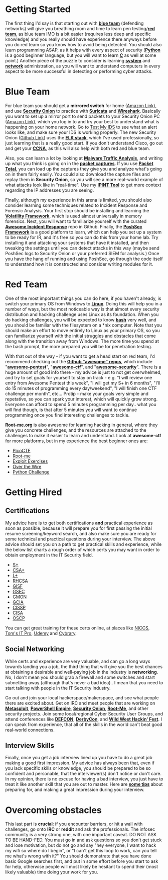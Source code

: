 # Getting Started
The first thing I'd say is that starting out with [**blue team**](https://en.wikipedia.org/wiki/Blue_team_(computer_security)) (defending networks) will give you breathing room and time to learn pen testing/[**red team**](https://en.wikipedia.org/wiki/Red_team), as blue team IMO is a bit easier (requires less deep and specific knowledge) and you really should have experience there anyways before you do red team so you know how to avoid being detected. You should also learn programming ASAP, as it helps with every aspect of security ([**Python**](https://www.python.org/about/gettingstarted/) is a good beginner language, but you will want to learn [**C**](https://www.learn-c.org/) as well at some point.)  Another piece of the puzzle to consider is learning [**system**](https://community.spiceworks.com/topic/1563088-home-lab-ideas-to-be-a-network-systems-administrator) and [**network**](https://www.cybrary.it/network-administration/) administration, as you will want to understand computers in every aspect to be more successful in detecting or performing cyber attacks.

# Blue Team
For blue team you should get a **mirrored switch** for home ([Amazon Link](https://www.amazon.com/s/ref=nb_sb_noss?url=search-alias%3Daps&field-keywords=mirror+port+switch&rh=i%3Aaps%2Ck%3Amirror+port+switch)), and use [**Security Onion**](https://securityonion.net/) to practice with [**Suricata**](https://suricata-ids.org/) and [**Wireshark**](https://www.wireshark.org/). Basically you want to set up a mirror port to send packets to your Security Onion PC ([Amazon Link](https://www.amazon.com/s/ref=nb_sb_noss_2?url=search-alias%3Daps&field-keywords=zotac+zbox&rh=i%3Aaps%2Ck%3Azotac+zbox)), which you log in to and try your best to understand what is happening on your home network.  Go to [Test My IDS](http://testmyids.com/) to see what an alert looks like, and make sure your IDS is working properly.  The new Security Onion ([Github Link](https://github.com/Security-Onion-Solutions/securityonion-elastic)) uses the [**ELK stack**](https://www.elastic.co/elk-stack), which I've used professionally, so just learning that is a really good start.  If you don't understand Cisco, go out and get your [**CCNA**](https://www.cisco.com/c/en/us/training-events/training-certifications/certifications/associate/ccna-routing-switching.html), as this will also help with both red and blue team.

Also, you can learn a lot by looking at [**Malware Traffic Analysis**](https://malware-traffic-analysis.net), and writing up what you think is going on in the [**packet captures**](https://www.malware-traffic-analysis.net/training-exercises.html). If you use [**Packet Total**](https://packettotal.com), you can load up the captures they give you and analyze what's going on in them fairly easily. You could also download the capture files and replay them in **Security Onion**, so you will see a more real-world example of what attacks look like in "real-time".  Use my [**IPINT Tool**](https://github.com/exaybachay-ak/IPINT) to get more context regarding the IP addresses you are seeing.

Finally, although my experience in this arena is limited, you should also consider learning some techniques related to Incident Response and Forensic Analysis.  Your first stop should be installing and learning the [**Volatility Framework**](https://github.com/volatilityfoundation/volatility), which is used almost universally in memory forensics.  Next, you will want to familiarize yourself with the curated [**Awesome Incident Response**](https://github.com/meirwah/awesome-incident-response) repo in Github.  Finally, the [**PoshSec Framework**](https://github.com/PoshSec/PoshSecFramework) is a good platform to learn, which can help you set up a system to be ready for IR, and it's free so you can do this from your home lab.  Try installing it and attacking your systems that have it installed, and then tweaking the settings until you can detect attacks in this way (maybe send PoshSec logs to Security Onion or your preferred SIEM for analysis.)  Once you have the hang of running and using PoshSec, go through the code itself to understand how it is constructed and consider writing modules for it.

# Red Team
One of the most important things you can do here, if you haven't already, is switch your primary OS from Windows to [**Linux**](https://www.archlinux.org/).  Doing this will help you in a number of ways, but the most noticeable way is that almost every security distribution and hacking challenge uses Linux as its foundation.  When you do hacking challenges, you will be expected to know [**bash**](https://en.wikipedia.org/wiki/Bash_(Unix_shell)) very well, and you should be familiar with the filesystem on a \*nix computer.  Note that you should make an effort to move entirely to Linux as your primary OS, so you can familiarize yourself with the initial struggles and obstacles that come along with the transition away from Windows.  The more time you spend at the bash prompt, the more prepared you will be for penetration testing. 

With that out of the way - if you want to get a head start on red team, I'd recommend checking out the [**Github "awesome" repos**](https://www.google.com/search?q=site%3Agithub.com+"awesome-"&oq=site%3Agithub.com+"awesome-"), which include "[**awesome-pentest**](https://github.com/enaqx/awesome-pentest)", "[**awesome-ctf**](https://github.com/apsdehal/awesome-ctf)", and "[**awesome-security**](https://github.com/sbilly/awesome-security)". There is a huge amount of good info there - my advice is just to not get overwhelmed, and try to set goals for yourself to stay on track - e.g. "I will review one entry from Awesome Pentest this week", "I will get my S+ in 6 months", "I'll do 15 minutes of programming every day/weekend", "I will finish one CTF challenge per month", etc...  Protip - make your goals very simple and repetative, so you can spark your interest, which will quickly grow strong.  Everyone can afford to spend 5 minutes programming per day.. what you will find though, is that after 5 minutes you will want to continue programming once you find interesting challenges to tackle.

[**Root-me.org**](https://root-me.org) is also awesome for learning hacking in general, where they give you concrete challenges, and the resources are attached to the challenges to make it easier to learn and understand.  Look at **awesome-ctf** for more platforms, but in my experience the best beginner ones are: 
* [PicoCTF](https://picoctf.com/)
* [Root-me](https://www.root-me.org/?lang=eng)
* [Exploit Exercises](https://exploit-exercises.com/)
* [Over the Wire](http://overthewire.org/wargames/)
* [Python Challenge](http://www.pythonchallenge.com/)

# Getting Hired
## Certifications
My advice here is to get both certifications **and** practical experience as soon as possible, because it will prepare you for first passing the initial resume screening/keyword search, and also make sure you are ready for some technical and practical questions during your interview.  The above advice should set you on a path to get practical skills and experience, while the below list charts a rough order of which certs you may want in order to obtain employment in the IT Security field.

* [S+](https://certification.comptia.org/certifications/security)
* [CSA+](https://certification.comptia.org/certifications/cybersecurity-analyst)
* [L+](https://certification.comptia.org/certifications/linux)
* [RHCSA](https://www.redhat.com/en/services/certification/rhcsa)
* [GISF](https://www.giac.org/certification/information-security-fundamentals-gisf)
* [GSEC](https://www.giac.org/certification/security-essentials-gsec)
* [GMON](https://www.giac.org/certification/continuous-monitoring-certification-gmon)
* [GCIA](https://www.giac.org/certification/certified-intrusion-analyst-gcia)
* [CISSP](https://www.isc2.org/Certifications/CISSP)
* [CISA](http://www.isaca.org/Certification/CISA-Certified-Information-Systems-Auditor/How-to-Become-Certified/Pages/default.aspx)
* [OSCP](https://www.offensive-security.com/information-security-certifications/oscp-offensive-security-certified-professional/)

You can get great training for these certs online, at places like [NICCS](https://niccs.us-cert.gov/training/search), [Tom's IT Pro](http://www.tomsitpro.com/tags/security+certification/), [Udemy](https://www.udemy.com) and [Cybrary](https://www.cybrary.it/).

## Social Networking
While certs and experience are very valuable, and can go a long ways towards landing you a job, the third thing that will give you the best chances at obtaining a desirable and well-paying job in the industry is **networking**.  No, I don't mean you should grab a firewall and some switches and start subnetting away (although that's never a bad idea).. I mean that you need to start talking with people in the IT Security industry.  

Go out and join your local hackerspace/makerspace, and see what people there are excited about.  Get on IRC and meet people that are working on [**Metasploit**](https://metasploit.help.rapid7.com/docs/joining-the-metasploit-irc-channel), [**PowerShell Empire**](https://bloodhoundhq.slack.com/), [**Security Onion**](https://webchat.freenode.net/?channels=securityonion), [**Root-Me**](https://www.root-me.org/en/Community/IRC-channel/), and other security projects.  Join some local/regional Cyber Security User Groups, and attend conferences like [**DEFCON**](https://www.defcon.org/), [**DerbyCon**](https://www.derbycon.com/), and [**Wild West Hackin' Fest**](https://www.wildwesthackinfest.com/).  I can speak from experience, that all of the skills in the world can't beat good real-world connections.

## Interview Skills
Finally, once you get a job interview lined up you have to do a great job making a good first impression.  My advice has always been that, even if you lack specific skills or knowledge, you should be prepared to be so confident and personable, that the interviewer(s) don't notice or don't care.  In my opinion, there is no excuse for having a bad interview, you just have to treat it like another skill that you are out to master.  Here are [**some tips**](https://www.indeed.com/career-advice/interviewing/job-interview-tips-how-to-make-a-great-impression) about preparing for, and making a great impression during your interview.

# Overcoming obstacles
This last part is **crucial**:  if you encounter barriers, or hit a wall with challenges, go onto **IRC** or **reddit** and ask the professionals.  The infosec community is a very strong one, with one important caveat.  DO NOT ASK TO BE HAND-FED.  You must go in and ask questions so you don't get stuck and lose motivation, but do not go and say "hey everyone, I want to hack my wifi so where do I begin", or "I can't get this loop to work, can you tell me what's wrong with it?"  You should demonstrate that you have done basic Google searches first, and put in some effort before you start to ask for help, otherwise people will most likely be hesitant to spend their (most likely valuable) time doing your work for you.
